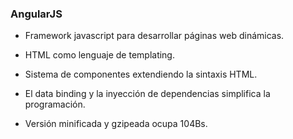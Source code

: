 ### AngularJS

- Framework javascript para desarrollar páginas web dinámicas.

- HTML como lenguaje de templating.

- Sistema de componentes extendiendo la sintaxis HTML.

- El data binding y la inyección de dependencias simplifica la programación.

- Versión minificada y gzipeada ocupa 104Bs.
